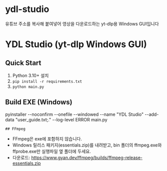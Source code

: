 # ydl-studio
유튜브 주소를 복사해 붙여넣어 영상을 다운로드하는 yt-dlp용 Windows GUI입니다
# YDL Studio (yt-dlp Windows GUI)

## Quick Start
1) Python 3.10+ 설치
2) `pip install -r requirements.txt`
3) `python main.py`

## Build EXE (Windows)
pyinstaller --noconfirm --onefile --windowed 
  --name "YDL Studio" 
  --add-data "user_guide.txt;." 
  --log-level ERROR 
  main.py
  
    ## FFmpeg
- FFmpeg은 exe에 포함하지 않습니다.
- Windows 릴리스 패키지(essentials.zip)를 내려받고, bin 폴더의 ffmpeg.exe와 ffprobe.exe만 실행파일 옆 폴더에 두세요.
- 다운로드: https://www.gyan.dev/ffmpeg/builds/ffmpeg-release-essentials.zip
